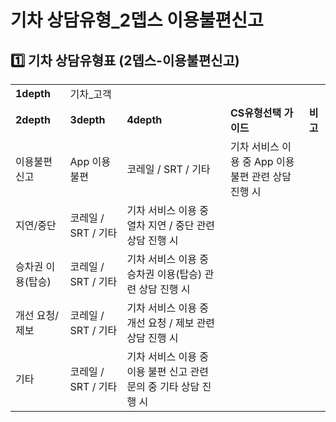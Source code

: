 # 기차 상담유형_2뎁스 이용불편신고

**1️⃣ 기차** **상담유형표 (2뎁스-이용불편신고)**
---------------------------------

|  |  |  |  |  |
| --- | --- | --- | --- | --- |
| **1depth** | 기차\_고객 | | | |
| **2depth** | **3depth** | **4depth** | **CS유형선택 가이드** | **비고** |
| 이용불편신고 | App 이용 불편 | 코레일 / SRT / 기타 | 기차 서비스 이용 중 App 이용 불편 관련 상담 진행 시 |  |
| 지연/중단 | 코레일 / SRT / 기타 | 기차 서비스 이용 중 열차 지연 / 중단 관련 상담 진행 시 |  |
| 승차권 이용(탑승) | 코레일 / SRT / 기타 | 기차 서비스 이용 중 승차권 이용(탑승) 관련 상담 진행 시 |  |
| 개선 요청/제보 | 코레일 / SRT / 기타 | 기차 서비스 이용 중 개선 요청 / 제보 관련 상담 진행 시 |  |
| 기타 | 코레일 / SRT / 기타 | 기차 서비스 이용 중 이용 불편 신고 관련 문의 중 기타 상담 진행 시 |  |